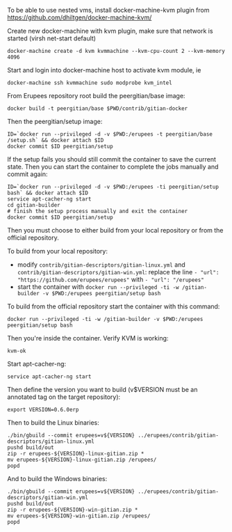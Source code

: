 To be able to use nested vms, install docker-machine-kvm plugin from https://github.com/dhiltgen/docker-machine-kvm/

Create new docker-machine with kvm plugin, make sure that network is started (virsh net-start default)

	docker-machine create -d kvm kvmmachine --kvm-cpu-count	2 --kvm-memory 4096

Start and login into docker-machine host to activate kvm module, ie

	docker-machine ssh kvmmachine sudo modprobe kvm_intel

From Erupees repository root build the peergitian/base image:

    docker build -t peergitian/base $PWD/contrib/gitian-docker

Then the peergitian/setup image:

    ID=`docker run --privileged -d -v $PWD:/erupees -t peergitian/base /setup.sh` && docker attach $ID
    docker commit $ID peergitian/setup

If the setup fails you should still commit the container to save the current state. Then you can start the container to complete the jobs manually and commit again:

    ID=`docker run --privileged -d -v $PWD:/erupees -ti peergitian/setup bash` && docker attach $ID
    service apt-cacher-ng start
    cd gitian-builder
    # finish the setup process manually and exit the container
    docker commit $ID peergitian/setup


Then you must choose to either build from your local repository or from the official repository.

To build from your local repository:

* modify `contrib/gitian-descriptors/gitian-linux.yml` and `contrib/gitian-descriptors/gitian-win.yml`: replace the line `- "url": "https://github.com/erupees/erupees"` with `- "url": "/erupees"`
* start the container with `docker run --privileged -ti -w /gitian-builder -v $PWD:/erupees peergitian/setup bash`

To build from the official repository start the container with this command:

    docker run --privileged -ti -w /gitian-builder -v $PWD:/erupees peergitian/setup bash

Then you're inside the container. Verify KVM is working:

    kvm-ok

Start apt-cacher-ng:

    service apt-cacher-ng start

Then define the version you want to build (v$VERSION must be an annotated tag on the target repository):

    export VERSION=0.6.0erp

Then to build the Linux binaries:

    ./bin/gbuild --commit erupees=v${VERSION} ../erupees/contrib/gitian-descriptors/gitian-linux.yml
    pushd build/out
    zip -r erupees-${VERSION}-linux-gitian.zip *
    mv erupees-${VERSION}-linux-gitian.zip /erupees/
    popd

And to build the Windows binaries:

    ./bin/gbuild --commit erupees=v${VERSION} ../erupees/contrib/gitian-descriptors/gitian-win.yml
    pushd build/out
    zip -r erupees-${VERSION}-win-gitian.zip *
    mv erupees-${VERSION}-win-gitian.zip /erupees/
    popd
